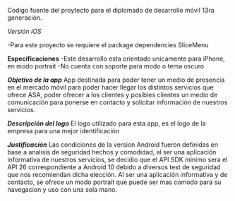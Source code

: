 Codigo fuente del proytecto para el diplomado de desarrollo móvil 13ra generación.

*Versión iOS*

-Para este proyecto se requiere el package dependencies SliceMenu

**Especificaciones**
-Este desarrollo esta orientado unicamente para iPhone, en modo portrait 
-No cuenta con soporte para modo o tema oscuro

***Objetivo de la app***
App destinada para poder tener un medio de presencia en el mercado móvil para poder hacer llegar los distintos servicios que ofrece ASA, poder ofrecer a los clientes y posibles clientes un medio de comunicación para ponerse en contacto y solicitar información de nuestros servicios.

***Descripción del logo***
El logo utilizado para esta app, es el logo de la empresa para una mejor identificación

***Justificación***
Las condiciones de la version Android fueron definidas en base a analisis de seguridad hechos y comodidad, al ser una aplicación informativa de nuestros servicios, se decidio que el API SDK minimo sera el API 26 correspondiente a Android 10 debido a diversos test de seguridad que nos recomiendan dicha elección. Al ser una aplicación informativa y de contacto, se ofrece un modo portrait que puede ser mas comodo para su navegacion y uso con una sola mano. 
